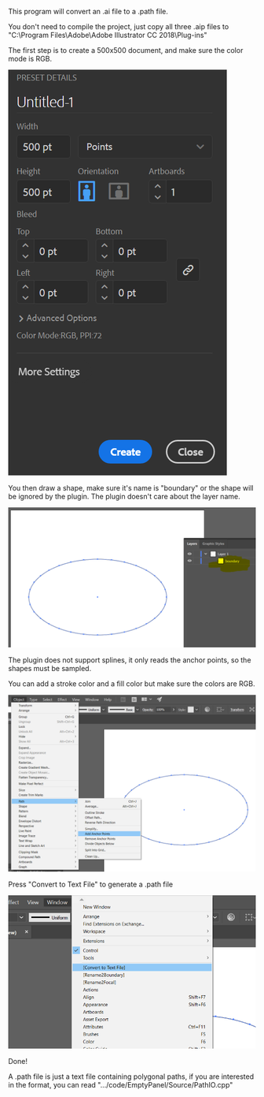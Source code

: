 This program will convert an .ai file to a .path file.


You don't need to compile the project, just copy all three .aip files to 
"C:\Program Files\Adobe\Adobe Illustrator CC 2018\Plug-ins"


The first step is to create a 500x500 document, and make sure the color mode is RGB.

![Screenshot 0](https://github.com/azer89/IllustratorPathConverter/blob/master/screenshot0.PNG)

You then draw a shape, make sure it's name is "boundary" or the shape will be ignored by the plugin.
The plugin doesn't care about the layer name.

![Screenshot 1](https://github.com/azer89/IllustratorPathConverter/blob/master/screenshot1.PNG)

The plugin does not support splines, it only reads the anchor points, so the shapes must be sampled.

You can add a stroke color and a fill color but make sure the colors are RGB.

![Screenshot 2](https://github.com/azer89/IllustratorPathConverter/blob/master/screenshot2.png)

Press "Convert to Text File" to generate a .path file

![Screenshot 3](https://github.com/azer89/IllustratorPathConverter/blob/master/screenshot3.png)

Done!

A .path file is just a text file containing polygonal paths, if you are interested in the format, you can read 
".../code/EmptyPanel/Source/PathIO.cpp"
